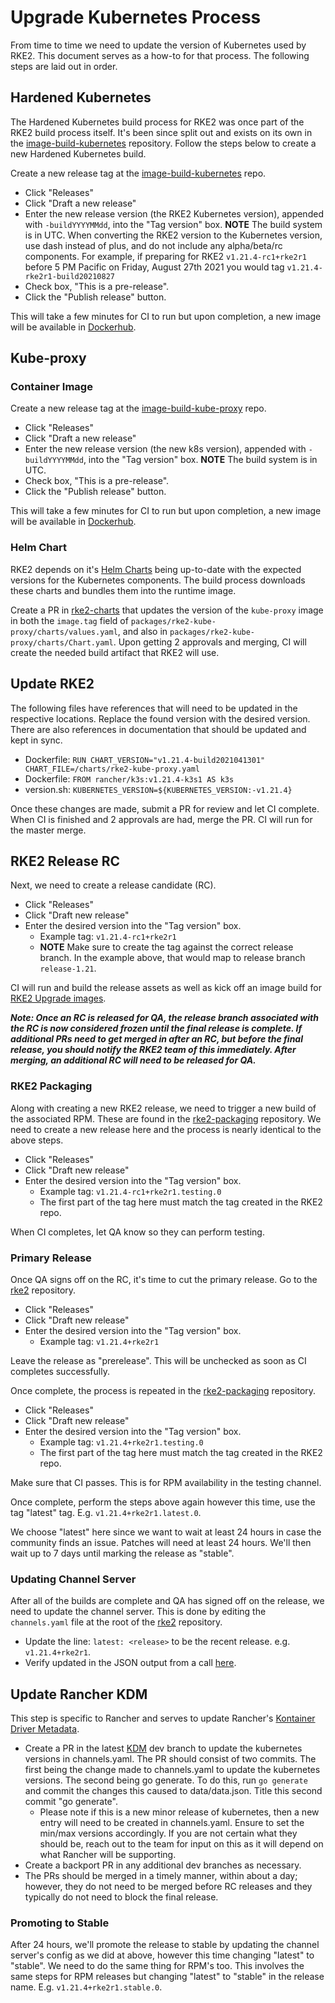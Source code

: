 # Upgrade Kubernetes Process

From time to time we need to update the version of Kubernetes used by RKE2. This document serves as a how-to for that process. The following steps are laid out in order.

## Hardened Kubernetes

The Hardened Kubernetes build process for RKE2 was once part of the RKE2 build process itself. It's been since split out and exists on its own in the [image-build-kubernetes](https://github.com/rancher/image-build-kubernetes) repository. Follow the steps below to create a new Hardened Kubernetes build.

Create a new release tag at the [image-build-kubernetes](https://github.com/rancher/image-build-kubernetes) repo.

* Click "Releases"
* Click "Draft a new release"
* Enter the new release version (the RKE2 Kubernetes version), appended with `-buildYYYYMMdd`, into the "Tag version" box.  **NOTE** The build system is in UTC.
    When converting the RKE2 version to the Kubernetes version, use dash instead of plus, and do not include any alpha/beta/rc components. For example, if preparing for RKE2 `v1.21.4-rc1+rke2r1` before 5 PM Pacific on Friday, August 27th 2021 you would tag `v1.21.4-rke2r1-build20210827`
* Check box, "This is a pre-release".
* Click the "Publish release" button. 

This will take a few minutes for CI to run but upon completion, a new image will be available in [Dockerhub](https://hub.docker.com/r/rancher/hardened-kubernetes).

##  Kube-proxy

### Container Image

Create a new release tag at the [image-build-kube-proxy](https://github.com/rancher/image-build-kube-proxy) repo.

* Click "Releases"
* Click "Draft a new release"
* Enter the new release version (the new k8s version), appended with `-buildYYYYMMdd`, into the "Tag version" box. **NOTE** The build system is in UTC.
* Check box, "This is a pre-release".
* Click the "Publish release" button. 

This will take a few minutes for CI to run but upon completion, a new image will be available in [Dockerhub](https://hub.docker.com/r/rancher/hardened-kubernetes).

### Helm Chart

RKE2 depends on it's [Helm Charts](https://github.com/rancher/rke2-charts) being up-to-date with the expected versions for the Kubernetes components. The build process downloads these charts and bundles them into the runtime image.

Create a PR in [rke2-charts](https://github.com/rancher/rke2-charts) that updates the version of the `kube-proxy` image in both the `image.tag` field of `packages/rke2-kube-proxy/charts/values.yaml`, and also in `packages/rke2-kube-proxy/charts/Chart.yaml`. Upon getting 2 approvals and merging, CI will create the needed build artifact that RKE2 will use.

## Update RKE2

The following files have references that will need to be updated in the respective locations. Replace the found version with the desired version. There are also references in documentation that should be updated and kept in sync. 

* Dockerfile: `RUN CHART_VERSION="v1.21.4-build2021041301"     CHART_FILE=/charts/rke2-kube-proxy.yaml`
* Dockerfile: `FROM rancher/k3s:v1.21.4-k3s1 AS k3s`
* version.sh: `KUBERNETES_VERSION=${KUBERNETES_VERSION:-v1.21.4}`

Once these changes are made, submit a PR for review and let CI complete. When CI is finished and 2 approvals are had, merge the PR. CI will run for the master merge. 

## RKE2 Release RC

Next, we need to create a release candidate (RC). 

* Click "Releases"
* Click "Draft new release"
* Enter the desired version into the "Tag version" box. 
    * Example tag: `v1.21.4-rc1+rke2r1`
    * **NOTE** Make sure to create the tag against the correct release branch. In the example above, that would map to release branch `release-1.21`.

CI will run and build the release assets as well as kick off an image build for [RKE2 Upgrade images](https://hub.docker.com/r/rancher/rke2-upgrade/tags?page=1&ordering=last_updated).

_**Note: Once an RC is released for QA, the release branch associated with the RC is now considered frozen until the final release is complete. If additional PRs need to get merged in after an RC, but before the final release, you should notify the RKE2 team of this immediately. After merging, an additional RC will need to be released for QA.**_

### RKE2 Packaging

Along with creating a new RKE2 release, we need to trigger a new build of the associated RPM. These are found in the [rke2-packaging](https://github.com/rancher/rke2-packaging) repository. We need to create a new release here and the process is nearly identical to the above steps.

* Click "Releases"
* Click "Draft new release"
* Enter the desired version into the "Tag version" box. 
    * Example tag: `v1.21.4-rc1+rke2r1.testing.0`
    * The first part of the tag here must match the tag created in the RKE2 repo.

When CI completes, let QA know so they can perform testing.

### Primary Release

Once QA signs off on the RC, it's time to cut the primary release. Go to the [rke2](https://github.com/rancher/rke2) repository.

* Click "Releases"
* Click "Draft new release"
* Enter the desired version into the "Tag version" box. 
    * Example tag: `v1.21.4+rke2r1`

Leave the release as "prerelease". This will be unchecked as soon as CI completes successfully.

Once complete, the process is repeated in the [rke2-packaging](https://github.com/rancher/rke2-packaging) repository.

* Click "Releases"
* Click "Draft new release"
* Enter the desired version into the "Tag version" box. 
    * Example tag: `v1.21.4+rke2r1.testing.0`
    * The first part of the tag here must match the tag created in the RKE2 repo.

Make sure that CI passes. This is for RPM availability in the testing channel.

Once complete, perform the steps above again however this time, use the tag "latest" tag. E.g. `v1.21.4+rke2r1.latest.0`.

We choose "latest" here since we want to wait at least 24 hours in case the community finds an issue. Patches will need at least 24 hours. We'll then wait up to 7 days until marking the release as "stable".

### Updating Channel Server

After all of the builds are complete and QA has signed off on the release, we need to update the channel server. This is done by editing the `channels.yaml` file at the root of the [rke2](https://github.com/rancher/rke2) repository.

* Update the line: `latest: <release>` to be the recent release. e.g. `v1.21.4+rke2r1`.
* Verify updated in the JSON output from a call [here](https://update.rke2.io/).

## Update Rancher KDM

This step is specific to Rancher and serves to update Rancher's [Kontainer Driver Metadata](https://github.com/rancher/kontainer-driver-metadata/).

* Create a PR in the latest [KDM](https://github.com/rancher/kontainer-driver-metadata/) dev branch to update the kubernetes versions in channels.yaml. The PR should consist of two commits. The first being the change made to channels.yaml to update the kubernetes versions. The second being go generate. To do this, run `go generate` and commit the changes this caused to data/data.json. Title this second commit "go generate".
    * Please note if this is a new minor release of kubernetes, then a new entry will need to be created in channels.yaml. Ensure to set the min/max versions accordingly. If you are not certain what they should be, reach out to the team for input on this as it will depend on what Rancher will be supporting.
* Create a backport PR in any additional dev branches as necessary.
* The PRs should be merged in a timely manner, within about a day; however, they do not need to be merged before RC releases and they typically do not need to block the final release.

### Promoting to Stable

After 24 hours, we'll promote the release to stable by updating the channel server's config as we did at above, however this time changing "latest" to "stable". We need to do the same thing for RPM's too. This involves the same steps for RPM releases but changing "latest" to "stable" in the release name. E.g. `v1.21.4+rke2r1.stable.0`.
